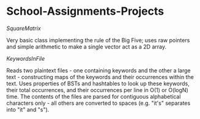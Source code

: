 # School-Assignments-Projects
*SquareMatrix*

  Very basic class implementing the rule of the Big Five; uses raw pointers and simple arithmetic to make a single vector act as a 2D array.
  
*KeywordsInFile*

  Reads two plaintext files - one containing keywords and the other a large text - constructing maps of the keywords and their occurrences within the text.
  Uses properties of BSTs and hashtables to look up these keywords, their total occurrences, and their occurrences per line in O(1) or O(logN) time.
  The contents of the files are parsed for contiguous alphabetical characters only - all others are converted to spaces (e.g. "it's" separates into "it" and "s").
